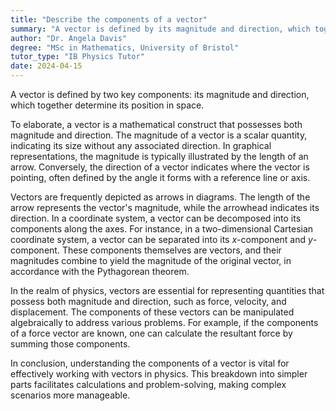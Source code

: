 ```yaml
---
title: "Describe the components of a vector"
summary: "A vector is defined by its magnitude and direction, which together determine its position in space."
author: "Dr. Angela Davis"
degree: "MSc in Mathematics, University of Bristol"
tutor_type: "IB Physics Tutor"
date: 2024-04-15
---
```


A vector is defined by two key components: its magnitude and direction, which together determine its position in space.

To elaborate, a vector is a mathematical construct that possesses both magnitude and direction. The magnitude of a vector is a scalar quantity, indicating its size without any associated direction. In graphical representations, the magnitude is typically illustrated by the length of an arrow. Conversely, the direction of a vector indicates where the vector is pointing, often defined by the angle it forms with a reference line or axis.

Vectors are frequently depicted as arrows in diagrams. The length of the arrow represents the vector's magnitude, while the arrowhead indicates its direction. In a coordinate system, a vector can be decomposed into its components along the axes. For instance, in a two-dimensional Cartesian coordinate system, a vector can be separated into its $x$-component and $y$-component. These components themselves are vectors, and their magnitudes combine to yield the magnitude of the original vector, in accordance with the Pythagorean theorem.

In the realm of physics, vectors are essential for representing quantities that possess both magnitude and direction, such as force, velocity, and displacement. The components of these vectors can be manipulated algebraically to address various problems. For example, if the components of a force vector are known, one can calculate the resultant force by summing those components.

In conclusion, understanding the components of a vector is vital for effectively working with vectors in physics. This breakdown into simpler parts facilitates calculations and problem-solving, making complex scenarios more manageable.
    